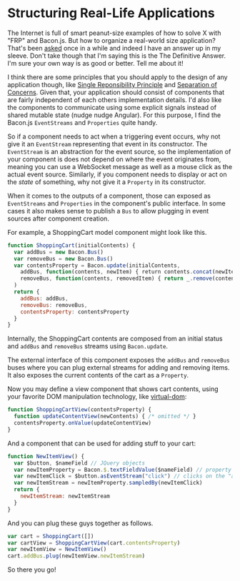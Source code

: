 # Structuring Real-Life Applications

The Internet is full of smart peanut-size examples of how to solve X with "FRP" and Bacon.js. But how to organize a real-world size application? That's been [asked](https://github.com/baconjs/bacon.js/issues/478) once in a while and indeed I have an answer up in my sleeve. Don't take though that I'm saying this is the The Definitive Answer. I'm sure your own way is as good or better. Tell me about it!

I think there are some principles that you should apply to the design of any application though, like [Single Reponsibility Principle](http://en.wikipedia.org/wiki/Single_responsibility_principle) and [Separation of Concerns](http://en.wikipedia.org/wiki/Separation_of_concerns). Given that, your application should consist of components that are fairly independent of each others implementation details. I'd also like the components to communicate using some explicit signals instead of shared mutable state (nudge nudge Angular). For this purpose, I find the Bacon.js `EventStreams` and `Properties` quite handy. 

So if a component needs to act when a triggering event occurs, why not give it an `EventStream` representing that event in its constructor.  The `EventStream` is an abstraction for the event source, so the implementation of your component is does not depend on where the event originates from, meaning you can use a WebSocket message as well as a mouse click as the actual event source. Similarly, if you component needs to display or act on the *state* of something, why not give it a `Property` in its constructor.

When it comes to the outputs of a component, those can exposed as `EventStreams` and `Properties` in the component's public interface. In some cases it also makes sense to publish a `Bus` to allow plugging in event sources after component creation.

For example, a ShoppingCart model component might look like this.

```javascript
function ShoppingCart(initialContents) {
  var addBus = new Bacon.Bus()
  var removeBus = new Bacon.Bus()
  var contentsProperty = Bacon.update(initialContents,
    addBus, function(contents, newItem) { return contents.concat(newItem) },
    removeBus, function(contents, removedItem) { return _.remove(contents, removedItem) }
  )
  return {
    addBus: addBus,
    removeBus: removeBus,
    contentsProperty: contentsProperty
  }    
}
```

Internally, the ShoppingCart contents are composed from an initial status and `addBus` and `removeBus` streams using `Bacon.update`.

The external interface of this component exposes the `addBus` and `removeBus` buses where you can plug external streams for adding and removing items. It also exposes the current contents of the cart as a `Property`.

Now you may define a view component that shows cart contents, using your favorite DOM manipulation technology, like [virtual-dom](https://github.com/Matt-Esch/virtual-dom):

```javascript
function ShoppingCartView(contentsProperty) {
  function updateContentView(newContents) { /* omitted */ }
  contentsProperty.onValue(updateContentView)
}
```

And a component that can be used for adding stuff to your cart:

```javascript
function NewItemView() {
  var $button, $nameField // JQuery objects
  var newItemProperty = Bacon.$.textFieldValue($nameField) // property containing the item being added
  var newItemClick = $button.asEventStream("click") // clicks on the "add to cart" button
  var newItemStream = newItemProperty.sampledBy(newItemClick)
  return {
    newItemStream: newItemStream
  }
}
```

And you can plug these guys together as follows.

```javascript
var cart = ShoppingCart([])
var cartView = ShoppingCartView(cart.contentsProperty)
var newItemView = NewItemView()
cart.addBus.plug(newItemView.newItemStream)
```

So there you go!
